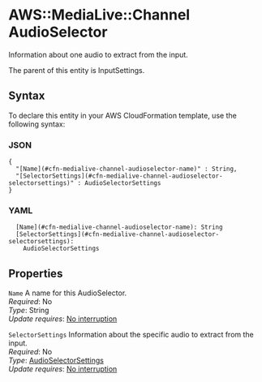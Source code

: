 # AWS::MediaLive::Channel AudioSelector<a name="aws-properties-medialive-channel-audioselector"></a>

Information about one audio to extract from the input\.

The parent of this entity is InputSettings\.

## Syntax<a name="aws-properties-medialive-channel-audioselector-syntax"></a>

To declare this entity in your AWS CloudFormation template, use the following syntax:

### JSON<a name="aws-properties-medialive-channel-audioselector-syntax.json"></a>

```
{
  "[Name](#cfn-medialive-channel-audioselector-name)" : String,
  "[SelectorSettings](#cfn-medialive-channel-audioselector-selectorsettings)" : AudioSelectorSettings
}
```

### YAML<a name="aws-properties-medialive-channel-audioselector-syntax.yaml"></a>

```
  [Name](#cfn-medialive-channel-audioselector-name): String
  [SelectorSettings](#cfn-medialive-channel-audioselector-selectorsettings):
    AudioSelectorSettings
```

## Properties<a name="aws-properties-medialive-channel-audioselector-properties"></a>

`Name` <a name="cfn-medialive-channel-audioselector-name"></a>
A name for this AudioSelector\.  
_Required_: No  
_Type_: String  
_Update requires_: [No interruption](https://docs.aws.amazon.com/AWSCloudFormation/latest/UserGuide/using-cfn-updating-stacks-update-behaviors.html#update-no-interrupt)

`SelectorSettings` <a name="cfn-medialive-channel-audioselector-selectorsettings"></a>
Information about the specific audio to extract from the input\.  
_Required_: No  
_Type_: [AudioSelectorSettings](aws-properties-medialive-channel-audioselectorsettings.md)  
_Update requires_: [No interruption](https://docs.aws.amazon.com/AWSCloudFormation/latest/UserGuide/using-cfn-updating-stacks-update-behaviors.html#update-no-interrupt)
